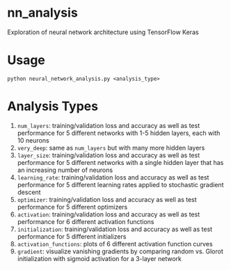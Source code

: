 # nn_analysis
Exploration of neural network architecture using TensorFlow Keras

# Usage
`python neural_network_analysis.py <analysis_type>`

# Analysis Types
1. `num_layers`: training/validation loss and accuracy as well as test performance for 5 different networks with 1-5 hidden layers, each with 10 neurons
2. `very_deep`: same as `num_layers` but with many more hidden layers
3. `layer_size`: training/validation loss and accuracy as well as test performance for 5 different networks with a single hidden layer that has an increasing number of neurons
4. `learning_rate`: training/validation loss and accuracy as well as test performance for 5 different learning rates applied to stochastic gradient descent
5. `optimizer`: training/validation loss and accuracy as well as test performance for 5 different optimizers
6. `activation`: training/validation loss and accuracy as well as test performance for 6 different activation functions
7. `initialization`: training/validation loss and accuracy as well as test performance for 5 different initializers
8. `activation_functions`: plots of 6 different activation function curves
9. `gradient`: visualize vanishing gradients by comparing random vs. Glorot initialization with sigmoid activation for a 3-layer network
